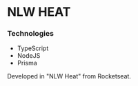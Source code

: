 # NLW HEAT

### Technologies
* TypeScript
* NodeJS
* Prisma

Developed in "NLW Heat" from Rocketseat.
 
